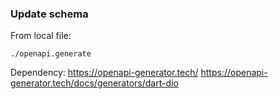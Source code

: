 
### Update schema

From local file:
```
./openapi.generate
```

Dependency:
https://openapi-generator.tech/
https://openapi-generator.tech/docs/generators/dart-dio
